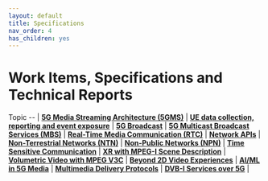 ```yaml
---
layout: default
title: Specifications
nav_order: 4
has_children: yes
---
```


# Work Items, Specifications and Technical Reports

 Topic
 -- |
[**5G Media Streaming Architecture (5GMS)**](./5g-media-streaming.html) |
[**UE data collection, reporting and event exposure**](./data-collection-event-exposure.html) |
[**5G Broadcast**](./lte-based-5g-broadcast.html) |
[**5G Multicast Broadcast Services (MBS)**](./5g-multicast-broadcast-services.html) |
[**Real-Time Media Communication (RTC)**](./rtc.html) |
[**Network APIs**](./network_apis.html) |
[**Non-Terrestrial Networks (NTN)**](./ntn.html) |
[**Non-Public Networks (NPN)**](./npn.html) |
[**Time Sensitive Communication**](./tsc.html) |
[**XR with MPEG-I Scene Description**](./xr.html) |
[**Volumetric Video with MPEG V3C**](./volumetric-video.html) |
[**Beyond 2D Video Experiences**](./beyond2d.html) |
[**AI/ML in 5G Media**](./aiml.html) |
[**Multimedia Delivery Protocols**](./multimedia-content-delivery.html) |
[**DVB-I Services over 5G**](./dvb-i-5g.html) |
